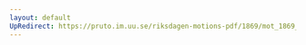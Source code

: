 ```yaml
---
layout: default
UpRedirect: https://pruto.im.uu.se/riksdagen-motions-pdf/1869/mot_1869__ak__183/mot_1869__ak__183-004.pdf
---
```

